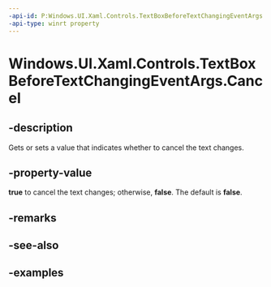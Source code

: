 ```yaml
---
-api-id: P:Windows.UI.Xaml.Controls.TextBoxBeforeTextChangingEventArgs.Cancel
-api-type: winrt property
---
```


<!-- Property syntax.
public bool Cancel { get;  set; }
-->

# Windows.UI.Xaml.Controls.TextBoxBeforeTextChangingEventArgs.Cancel

## -description

Gets or sets a value that indicates whether to cancel the text changes.



## -property-value

**true** to cancel the text changes; otherwise, **false**. The default is **false**.

## -remarks

## -see-also

## -examples

